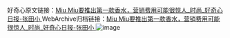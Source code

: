 好奇心原文链接：[Miu Miu要推出第一款香水，营销费用可能很惊人_时尚_好奇心日报-张田小 ](https://www.qdaily.com/articles/11691.html)
WebArchive归档链接：[Miu Miu要推出第一款香水，营销费用可能很惊人_时尚_好奇心日报-张田小 ](http://web.archive.org/web/20190623170926/https://www.qdaily.com/articles/11691.html)
![image](http://ww3.sinaimg.cn/large/007d5XDply1g3wage9q1tj30u02t61kx)
